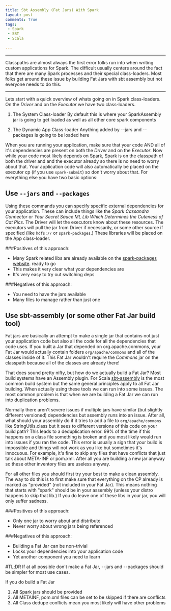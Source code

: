 ```yaml
---
title: Sbt Assembly (Fat Jars) With Spark 
layout: post
comments: True
tags:
 - Spark
 - SBT
 - Scala
 
---
```


---
Classpaths are almost always the first error folks run into when writing custom applications
for Spark. The difficult usually centers around the fact that there are many Spark processes and 
their special class-loaders. Most folks get around these issue by building Fat Jars with sbt
assembly but not everyone needs to do this.

---

Lets start with a quick overview of whats going on in Spark class-loaders. On the *Driver* and on 
the *Executor* we have two class-loaders.  

1. The System Class-loader
By default this is where your SparkAssembly jar is going to get loaded as well as all other 
core spark components

2. The Dynamic App Class-loader
Anything added by --jars and --packages is going to be loaded here

When you are running your application, make sure that your code AND all of it's 
dependencies are present on both the *Driver* and on the *Executor*. Now while your code 
most likely depends on Spark, Spark is on the classpath of both the driver and and the executor 
already so there is no need to worry about that. Your application code will also
automatically be placed on the executor cp (if you use `spark-submit`) so don't worry about that. 
For everything else you have two basic options:

## Use `--jars` and `--packages`
Using these commands you can specify specific external dependencies for your application. These can
include things like the *Spark Cassandra Connector* or *Your Secret Sauce ML Lib Which Determines the 
Cuteness of Cat Pics*. The Driver will let the executors know about these resources. The executors will 
pull the jar from Driver if necessarily, or some other source if specified (like `hdfs://` 
or `spark-packages`.) These libraries will be placed on the App class-loader. 

###Positives of this approach:

* Many Spark related libs are already available on the 
[spark-packages website](http://spark-packages.org/package/datastax/spark-cassandra-connector).
ready to go
* This makes it very clear what your dependencies are
* It's very easy to try out switching deps

###Negatives of this approach:

* You need to have the jars available
* Many files to manage rather than just one

## Use sbt-assembly (or some other Fat Jar build tool)

Fat jars are basically an attempt to make a single jar that contains not just your application 
code but also all the code for all the dependencies that code uses. If you built a Jar that depended
on org.apache.commons, your Fat Jar would actually contain folders `org/apache/commons` and all 
of the classes inside of it. This Fat Jar wouldn't require the *Commons* jar on the classpath because 
all of the classes are already there!

That does sound pretty nifty, but how do we actually build a Fat Jar? Most build systems have an 
Assembly plugin. For Scala [sbt-assembly](https://github.com/sbt/sbt-assembly) is the most common 
build system but the same general principles apply to all Fat Jar building. When actually using
these tools we can run into some issues. The most common problem is that when we are building a 
Fat Jar we can run into duplication problems.

Normally there aren't severe issues if multiple jars have similar (but slightly different versioned)
dependencies but assembly runs into an issue. After all, what should your assembly do if it tries
to add a file to `org/apache/commons` like StringUtils.class but it sees to different versions of
this code on your build path? This leads to a deduplication error. 99% of the time if this happens
on a class file something is broken and you most likely would run into issues if you ran the code.
This error is usually a sign that your build is impossible and things will not work as you like but
sometimes it's innocuous. For example, it's fine to skip any files that have conflicts that just 
talk about META-INF or pom.xml. After all you are building a new jar anyway so these other 
inventory files are useless anyway. 

For all other files you should first try your best to make a clean assembly. The way to do this is 
to first make sure that everything on the CP already is marked as "provided" (not included in your
Fat Jar). This means nothing that starts with "spark" should be in your assembly (unless your distro
happens to skip that lib.) If you do leave one of these libs in your jar, you will only suffer 
sadness.

###Positives of this approach:
* Only one jar to worry about and distribute
* Never worry about wrong jars being referenced

###Negatives of this approach:
* Building a Fat Jar can be non-trivial
* Locks your dependencies into your application code
* Yet another component you need to learn

#TL;DR
If at all possible don't make a Fat Jar, --jars and --packages should be simpler for most use cases.

If you do build a Fat Jar

  1. All Spark jars should be provided
  2. All METAINF, pom.xml files can be set to be skipped if there are conflicts
  3. All Class dedupe conflicts mean you most likely will have other problems
